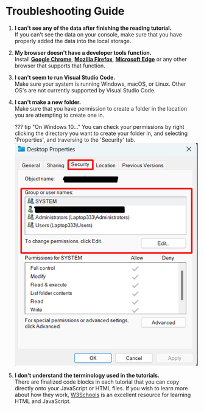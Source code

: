 # Troubleshooting Guide

1. **I can't see any of the data after finishing the reading tutorial.**
<br> If you can't see the data on your console, make sure that you have properly added the data into the local storage.

2. **My browser doesn't have a developer tools function.**
<br> Install [**Google Chrome**](https://www.google.com/intl/en_ca/chrome/), [**Mozilla Firefox**](https://www.mozilla.org/en-CA/firefox/new/), [**Microsoft Edge**](https://www.microsoft.com/en-us/edge/download?form=MA13FJ) or any other browser that supports that function.

3. **I can't seem to run Visual Studio Code.**
<br> Make sure your system is running Windows, macOS, or Linux. Other OS's are not currently supported by Visual Studio Code.

4. **I can't make a new folder.**
    <br> Make sure that you have permission to create a folder in the location you are attempting to create one in.

    ??? tip "On Windows 10..."
        You can check your permissions by right clicking the directory you want to create your folder in, and selecting 'Properties', and traversing to the 'Security' tab.
        ![permissions](/images/troubleshooting/permissions.png)

5. **I don't understand the terminology used in the tutorials.**
    <br> There are finalized code blocks in each tutorial that you can copy directly onto your JavaScript or HTML files. If you wish to learn more about how they work, [W3Schools](https://w3schools.com/) is an excellent resource for learning HTML and JavaScript.
